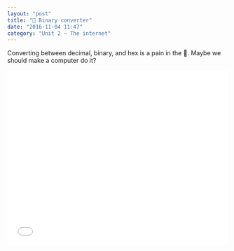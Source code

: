 ```yaml
---
layout: "post"
title: "🔀 Binary converter"
date: "2016-11-04 11:47"
category: "Unit 2 – The internet"
---
```


Converting between decimal, binary, and hex is a pain in the 🍑. Maybe we should make a computer do it?

<iframe src="{{ site.baseurl }}/Code_Examples/BinaryConverter" width="100%" height="400px" style="border:0px"></iframe>
